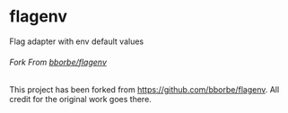 # flagenv
Flag adapter with env default values

###### Fork From [bborbe/flagenv](https://github.com/bborbe/flagenv)
This project has been forked from https://github.com/bborbe/flagenv. All credit for the original work goes there.